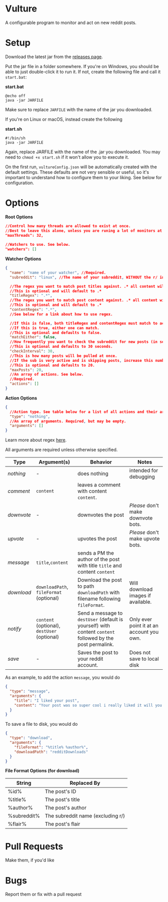 Vulture
=======
A configurable program to monitor and act on new reddit posts.

Setup
=====

Download the latest jar from the [releases page](https://github.com/Brod8362/vulture/releases).

Put the jar file in a folder somewhere. If you're on Windows, you should be able to just double-click it to run it. If
not, create the following file and call it `start.bat`:

**start.bat**

```batch
@echo off
java -jar JARFILE
```

Make sure to replace `JARFILE` with the name of the jar you downloaded.

If you're on Linux or macOS, instead create the following

**start.sh**

```shell
#!/bin/sh
java -jar JARFILE
```

Again, replace JARFILE with the name of the .jar you downloaded. You may need to `chmod +x start.sh` if it won't allow
you to execute it.

On the first run, `vultureConfig.json` will be automatically created with the default settings. These defaults are not
very sensible or useful, so it's important to understand how to configure them to your liking. See below for
configuration.

Options
=======
__Root Options__

```json
//Control how many threads are allowed to exist at once.
//Best to leave this alone, unless you are runing a lot of monitors at once.
"maxThreads": 32,
        
//Watchers to use. See below.
"watchers": []
```

__Watcher Options__

```json
{
  "name": "name of your watcher", //Required.
  "subreddit": "linux", //The name of your subreddit, WITHOUT the r/ in front. Required.

  //The regex you want to match post titles against. .* all content will match. 
  //This is optional and will default to .* 
  "titleRegex": ".*",
  //The regex you want to match post content against. .* all content will match. 
  //This is optional and will default to .*
  "contentRegex": ".*",
  //See below for a link about how to use regex.

  //If this is false, both titleRegex and contentRegex must match to act on your post.
  //If this is true, either one can match.
  //This is optional and defaults to false.
  "matchEither": false,
  //How frequently you want to check the subreddit for new posts (in seconds)
  //This is optional and defaults to 30 seconds.
  "checkInterval": 30,
  //This is how many posts will be pulled at once.
  //If the sub is very active and is skipping posts, increase this number.
  //This is optional and defaults to 20.
  "maxPosts": 20,
  //An array of actions. See below.
  //Required.
  "actions": []
}
```

__Action Options__

```json
{
  //Action type. See table below for a list of all actions and their arguments
  "type": "nothing",
  //An array of arguments. Required, but may be empty.
  "arguments": []
}
```

Learn more about regex [here](https://medium.com/factory-mind/regex-tutorial-a-simple-cheatsheet-by-examples-649dc1c3f285).

All arguments are required unless otherwise specified.

| **Type**   | **Argument(s)**                             | **Behavior**                                                                                              | **Notes**                                 |
|------------|---------------------------------------------|-----------------------------------------------------------------------------------------------------------|-------------------------------------------|
| *nothing*  | -                                           | does nothing                                                                                              | intended for debugging                    |
| *comment*  | `content`                                   | leaves a comment with content `content`.                                                                  |                                           |
| *downvote* | -                                           | downvotes the post                                                                                        | *Please* don't make downvote bots.        |
| *upvote*   | -                                           | upvotes the post                                                                                          | *Please* don't make upvote bots.          |
| *message*  | `title`,`content`                           | sends a PM the author of the post with title `title` and content `content`                                |                                           |
| *download* | `downloadPath`, `fileFormat` (optional)     | Download the post to path `downloadPath` with filename following `fileFormat`.                            | Will download images if available.        |
| *notify*   | `content` (optional), `destUser` (optional) | Send a message to `destUser` (default is yourself) with content `content` followed by the post permalink. | Only ever point it at an account you own. |
| *save*     | -                                           | Saves the post to your reddit account.                                                                    | Does not save to local disk               |

As an example, to add the action `message`, you would do
```json
{
  "type": "message",
  "arguments": {
    "title": "I liked your post",
    "content": "Your post was so super cool i really liked it will you please upvote all of my posts?"
  }
}
```

To save a file to disk, you would do
```json
{
  "type": "download",
  "arguments": {
    "fileFormat": "%title% %author%",
    "downloadPath": "redditDownloads"
  }
}
```


__File Format Options (for download)__

| **String**  | **Replaced By**                   |
|-------------|-----------------------------------|
| %id%        | The post's ID                     |
| %title%     | The post's title                  |
| %author%    | The post's author                 |
| %subreddit% | The subreddit name (excluding r/) |
| %flair%     | The post's flair                  |

Pull Requests
=============
Make them, if you'd like

Bugs
====
Report them or fix with a pull request